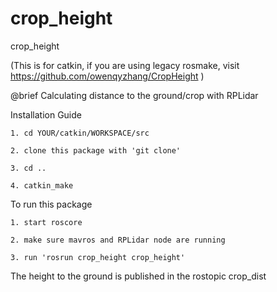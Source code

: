 # crop_height
crop_height

(This is for catkin, if you are using legacy rosmake, visit https://github.com/owenqyzhang/CropHeight )

@brief Calculating distance to the ground/crop with RPLidar

Installation Guide

	1. cd YOUR/catkin/WORKSPACE/src

	2. clone this package with 'git clone'

	3. cd ..

	4. catkin_make

To run this package

	1. start roscore

	2. make sure mavros and RPLidar node are running

	3. run 'rosrun crop_height crop_height'

The height to the ground is published in the rostopic crop_dist
